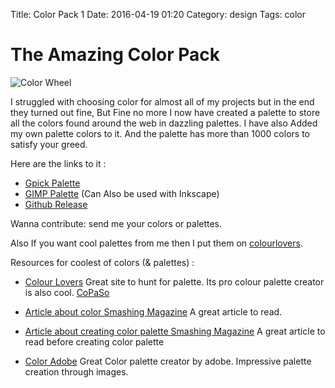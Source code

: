 Title: Color Pack 1
Date: 2016-04-19 01:20
Category: design
Tags: color

# The Amazing Color Pack

![Color Wheel](http://i.imgur.com/GNKssyi.png)

I struggled with choosing color for almost all of my projects but in the end they turned out fine, But Fine no more I now have created a palette to store all the colors found around the web in dazzling palettes. I have also Added my own palette colors to it. And the palette has more than 1000 colors to satisfy your greed.

Here are the links to it :

- [Gpick Palette](https://github.com/adiultra/lynx/releases/download/v0.1/color-dumps.zip)
- [GIMP Palette](https://gist.github.com/adiultra/18eb011d768943faec1d3279a60b50d8) (Can Also be used with Inkscape)
- [Github Release](https://github.com/adiultra/lynx/releases/tag/v0.1)

Wanna contribute: send me your colors or palettes.

Also If you want cool palettes from me then I put them on [colourlovers](http://www.colourlovers.com/lover/adiultra).

Resources for coolest of colors (& palettes) :

- [Colour Lovers](http://www.colourlovers.com/) Great site to hunt for palette. Its pro colour palette creator is also cool. [CoPaSo](http://www.colourlovers.com/copaso/ColorPaletteSoftware)

- [Article about color Smashing Magazine](https://www.smashingmagazine.com/2012/10/the-code-side-of-color/) A great article to read.

- [Article about creating color palette Smashing Magazine](http://www.smashingmagazine.com/2010/02/08/color-theory-for-designer-part-3-creating-your-own-color-palettes/) A great article to read before creating color palette

- [Color Adobe](https://color.adobe.com/create/color-wheel/) Great Color palette creator by adobe. Impressive palette creation through images.
